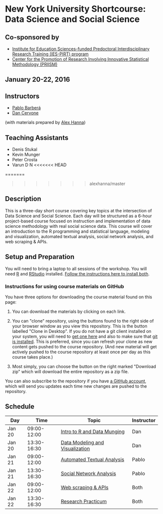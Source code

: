 
# New York University Shortcourse: Data Science and Social Science

## Co-sponsored by 
* [Institute for Education Sciences-funded Predoctoral Interdisciplinary Research Training (IES-PIRT) program](http://steinhardt.nyu.edu/ihdsc/iespirt)
* [Center for the Promotion of Research Involving Innovative Statistical Methodology (PRIISM)](http://steinhardt.nyu.edu/priism/)

## January 20-22, 2016
 
## Instructors

* [Pablo Barber&aacute;](http://pablobarbera.com/)
* [Dan Cervone](http://dcervone.com/)

(with materials prepared by [Alex Hanna](http://alex-hanna.com))

## Teaching Assistants

* Denis Stukal
* Kevin Munger
* Peter Crosta
* Varun D N
<<<<<<< HEAD

=======
>>>>>>> alexhanna/master

## Description

This is a three-day short course covering key topics at the intersection of Data Science and Social Science. Each day will be structured as a 6-hour project-based course focused on instruction and implementation of data science methodology with real social science data. This course will cover an introduction to the R programming and statistical language, modeling and visualization, automated textual analysis, social network analysis, and web scraping & APIs. 

## Setup and Preparation

You will need to bring a laptop to all sessions of the workshop. You will need [R](https://cran.r-project.org/) and [RStudio](https://www.rstudio.com/) installed. [Follow the instructions here to install both](https://github.com/pablobarbera/data-science-workshop/blob/master/installing_RStudio.pdf).

### Instructions for using course materials on GitHub ###

You have three options for downloading the course material found on this page:  

1.  You can download the materials by clicking on each link.  

2.  You can "clone" repository, using the buttons found to the right side of your browser window as you view this repository.  This is the button labelled "Clone in Desktop".  If you do not have a git client installed on your system, you will need to [get one here](https://git-scm.com/download/gui) and also to make sure that [git is installed](https://git-scm.com/downloads).  This is preferred, since you can refresh your clone as new content gets pushed to the course repository.  (And new material will get actively pushed to the course repository at least once per day as this course takes place.)

3.  Most simply, you can choose the button on the right marked "Download zip" which will download the entire repository as a zip file.

You can also subscribe to the repository if you have [a GitHub account](https://github.com), which will send you updates each time new changes are pushed to the repository.

## Schedule


| Day    | Time         | Topic                                                     | Instructor   |
| ------ | ------------ | ---------------------------------------                   |--------------|
| Jan 20 | 09:00-12:00  | [Intro to R and Data Munging](intro/README.md)            | Dan |
| Jan 20 | 13:30-16:30  | [Data Modeling and Visualization](modeling-viz/README.md) | Dan |
| Jan 21 | 09:00-12:00  | [Automated Textual Analysis](text/README.md)              | Pablo |
| Jan 21 | 13:30-16:30  | [Social Network Analysis](sna/README.md)                  | Pablo |
| Jan 22 | 09:00-12:00  | [Web scraping & APIs](scraping/README.md)                 | Both |
| Jan 22 | 13:30-16:30  | [Research Practicum](practicum/README.md)                 | Both |

